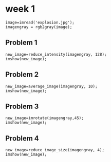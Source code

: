 week 1
======

```
image=imread('explosion.jpg');
imagengray = rgb2gray(image);
```
## Problem 1

```
new_image=reduce_intensity(imagengray, 128);
imshow(new_image);
```

## Problem 2
``` 
new_image=average_image(imagengray, 10);
imshow(new_image);
```

## Problem 3
```
new_image=imrotate(imagengray,45);
imshow(new_image);
```

## Problem 4
```
new_image=reduce_image_size(imagengray, 4);
imshow(new_image);
```
